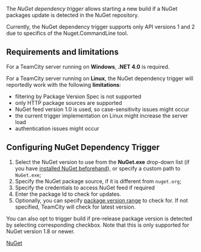 [//]: # (title: NuGet Dependency Trigger)
[//]: # (auxiliary-id: NuGet Dependency Trigger)

The _NuGet dependency trigger_ allows starting a new build if a NuGet packages update is detected in the NuGet repository.

<note>

Currently, the NuGet dependency trigger supports only API versions 1 and 2 due to specifics of the Nuget.CommandLine tool.

</note>

## Requirements and limitations

For a TeamCity server running on __Windows__, __.NET 4.0__ is required.

For a TeamCity server running on __Linux__, the NuGet dependency trigger will reportedly work with the following __limitations__:
* filtering by Package Version Spec is not supported
* only HTTP package sources are supported
* NuGet feed version 1.0 is used, so case\-sensitivity issues might occur
* the current trigger implementation on Linux might increase the server load
* authentication issues might occur


## Configuring NuGet Dependency Trigger
1. Select the NuGet version to use from the __NuGet.exe__ drop\-down list (if you have [installed NuGet beforehand](nuget.md#Installing+NuGet+to+TeamCity+agents)), or specify a custom path to `NuGet.exe`;
2. Specify the NuGet package source, if it is different from `nuget.org`;
3. Specify the credentials to access NuGet feed if required
4. Enter the package Id to check for updates.
5. Optionally, you can specify [package version range](https://docs.microsoft.com/en-us/nuget/reference/package-versioning#version-ranges-and-wildcards) to check for. If not specified, TeamCity will check for latest version.

You can also opt to trigger build if pre-release package version is detected by selecting corresponding checkbox. Note that this is only supported for NuGet version 1.8 or newer.

 <seealso>
        <category ref="admin-guide">
            <a href="nuget.md">NuGet</a>
        </category>
</seealso>

